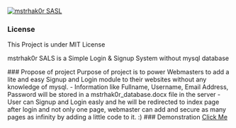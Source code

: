 <a  href="https://www.facebook.com/mstrhak0r" target="_blank"><img src="https://3.bp.blogspot.com/-ZoBZTjkPhwM/WBHBXk57wJI/AAAAAAAABnM/X1hMab8z5cswzvQnjiWM_pATGscRTmvLQCLcB/s320/mstrhak0rSALS.png" alt="mstrhak0r SASL"></a>

### License
<p>This Project is under MIT License</p>
<p>mstrhak0r SALS is a Simple Login &amp; Signup System without mysql database</p>
### Propose of project
Purpose of project is to power Webmasters to add a lite and easy Signup and Login module to their websites without any knowledge of mysql. 
- Information like Fullname, Username, Email Address, Password will be stored in a mstrhak0r_database.docx file in the server
- User can Signup and Login easly and he will be redirected to index page after login and not only one page, webmaster can add and secure as many pages as infinity by adding a little code to it. :)
### Demonstration 
<a href="http://fbbot.vchost.ml/sals/" target="_blank">Click Me</a>
